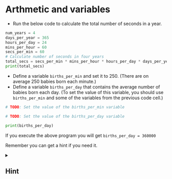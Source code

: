 # Arthmetic and variables

- Run the below code to calculate the total number of seconds in a year.
```python
num_years = 4
days_per_year = 365 
hours_per_day = 24
mins_per_hour = 60
secs_per_min = 60
# Calculate number of seconds in four years
total_secs = secs_per_min * mins_per_hour * hours_per_day * days_per_year * num_years
print(total_secs)

```

- Define a variable `births_per_min` and set it to 250. (There are on average 250 babies born each minute.)
- Define a variable `births_per_day` that contains the average number of babies born each day. (To set the value of this variable, you should use `births_per_min` and some of the variables from the previous code cell.)


```python
# TODO: Set the value of the births_per_min variable

# TODO: Set the value of the births_per_day variable

print(births_per_day)
```
If you execute the above program you will get `births_per_day = 360000`

Remember you can get a hint if you need it.
<details>
  <summary><h2>Hint</h2></summary>
How can you use the variables to calculate the number of minutes in one day? Once you have that, you need only multiply that number by the number of births per minute.
  </details>
